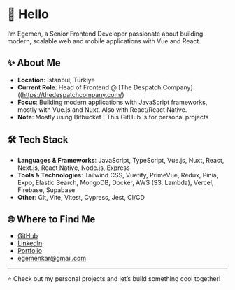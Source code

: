 # 👋 Hello

I’m Egemen, a Senior Frontend Developer passionate about building modern, scalable web and mobile applications with Vue and React.

## ✨ About Me

- **Location**: Istanbul, Türkiye
- **Current Role**: Head of Frontend @ [The Despatch Company]((https://thedespatchcompany.com/)
- **Focus**: Building modern applications with JavaScript frameworks, mostly with Vue.js and Nuxt. Also with React/React Native.
- **Note**: Mostly using Bitbucket | This GitHub is for personal projects

## 🛠️ Tech Stack

- **Languages & Frameworks**: JavaScript, TypeScript, Vue.js, Nuxt, React, Next.js, React Native, Node.js, Express
- **Tools & Technologies**: Tailwind CSS, Vuetify, PrimeVue, Redux, Pinia, Expo, Elastic Search, MongoDB, Docker, AWS (S3, Lambda), Vercel, Firebase, Supabase
- **Other**: Git, Vite, Vitest, Cypress, Jest, CI/CD

## 🌐 Where to Find Me

- [GitHub](https://github.com/egemenkar)  
- [LinkedIn](https://linkedin.com/in/egemen-kar)  
- [Portfolio](https://egmn.dev)
- [egemenkar@gmail.com](mailto:egemenkar@gmail.com)  

---
⭐️ Check out my personal projects and let’s build something cool together!
